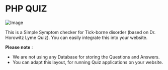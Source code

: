 # PHP QUIZ

 ![Image](https://raw.githubusercontent.com/arjunsk/php-quiz/master/screenshot/how_it_looks.png)

This is a Simple Symptom checker for Tick-borne disorder (based on Dr. Horowitz Lyme Quiz). You can easily integrate this into your website.

**Please note** :  
* We are not using any Database for storing the Questions and Answers. 
* You can adapt this layout, for running Quiz applications on your website.
